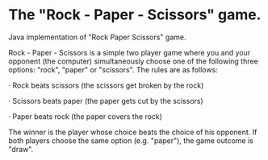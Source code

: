 # The "Rock - Paper - Scissors" game.
Java implementation of "Rock Paper Scissors" game.

Rock - Paper - Scissors is a simple two player game where you and your opponent (the computer) simultaneously choose one of the following three options: "rock", "paper" or "scissors". The rules are as follows:

· Rock beats scissors (the scissors get broken by the rock)

· Scissors beats paper (the paper gets cut by the scissors)

· Paper beats rock (the paper covers the rock)

The winner is the player whose choice beats the choice of his opponent. If both players choose the same option (e.g. "paper"), the game outcome is "draw".
